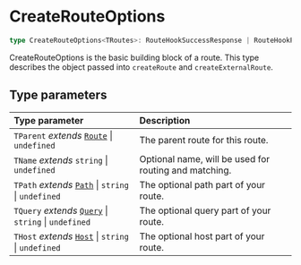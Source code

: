 # CreateRouteOptions

```ts
type CreateRouteOptions<TRoutes>: RouteHookSuccessResponse | RouteHookPushResponse<TRoutes> | RouteHookRejectResponse | RouteHookAbortResponse;
```

CreateRouteOptions is the basic building block of a route. This type describes the object passed into `createRoute` and `createExternalRoute`. 

## Type parameters

| Type parameter | Description |
| :------ | :------ |
| `TParent` *extends* [`Route`](Route) \| `undefined` | The parent route for this route. |
| `TName` *extends* `string` \| `undefined` | Optional name, will be used for routing and matching. |
| `TPath` *extends* [`Path`](/api/functions/path) \| `string` \| `undefined` | The optional path part of your route. |
| `TQuery` *extends* [`Query`](/api/functions/query) \| `string` \| `undefined` | The optional query part of your route. |
| `THost` *extends* [`Host`](/api/functions/host) \| `string` \| `undefined` | The optional host part of your route. |
